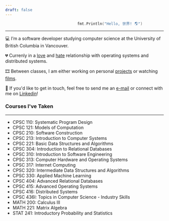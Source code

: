 ```yaml
---
draft: false
---
```

```go
                                fmt.Println("Hello, 世界! 🌎")
```  
---
💻 I’m a software developer studying computer science at the University of British Columbia in Vancouver.

💔 Currenly in a <a href="https://xkcd.com/676/" target="_blank">love</a> and <a href="https://xkcd.com/2259/" target="_blank">hate</a> relationship with operating systems and distributed systems. 

🎞️ Between classes, I am either working on personal [projects](/../project) or watching <a href="https://letterboxd.com/andamovie/" target="_blank">films</a>. 

💬 If you'd like to get in touch, feel free to send me an [e-mail](mailto:daniel.gong27@gmail.com) or connect with me on [Linkedin](https://www.linkedin.com/in/daniel-gong-6b9397152/)!

### Courses I've Taken
---
- CPSC 110: Systematic Program Design  
- CPSC 121: Models of Computation
- CPSC 210: Software Construction
- CPSC 213: Introduction to Computer Systems
- CPSC 221: Basic Data Structures and Algorithms
- CPSC 304: Introduction to Relational Databases
- CPSC 310: Introduction to Software Engineering
- CPSC 313: Computer Hardware and Operating Systems
- CPSC 317: Internet Computing
- CPSC 320: Intermediate Data Structures and Algorithms
- CPSC 330: Applied Machine Learning
- CPSC 404: Advanced Relational Databases
- CPSC 415: Advanced Operating Systems
- CPSC 416: Distributed Systems
- CPSC 436I: Topics in Computer Science - Industry Skills
- MATH 200: Calculus III
- MATH 221: Matrix Algebra
- STAT 241: Introductory Probability and Statistics
